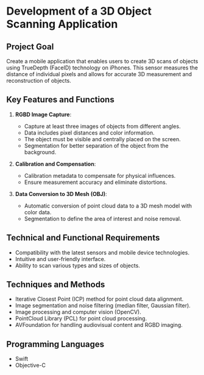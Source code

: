 # Development of a 3D Object Scanning Application

## Project Goal
Create a mobile application that enables users to create 3D scans of objects using TrueDepth (FaceID) technology on iPhones. This sensor measures the distance of individual pixels and allows for accurate 3D measurement and reconstruction of objects.

## Key Features and Functions

1. **RGBD Image Capture**: 
   - Capture at least three images of objects from different angles.
   - Data includes pixel distances and color information.
   - The object must be visible and centrally placed on the screen.
   - Segmentation for better separation of the object from the background.

2. **Calibration and Compensation**:
   - Calibration metadata to compensate for physical influences.
   - Ensure measurement accuracy and eliminate distortions.

3. **Data Conversion to 3D Mesh (OBJ)**:
   - Automatic conversion of point cloud data to a 3D mesh model with color data.
   - Segmentation to define the area of interest and noise removal.

## Technical and Functional Requirements
- Compatibility with the latest sensors and mobile device technologies.
- Intuitive and user-friendly interface.
- Ability to scan various types and sizes of objects.

## Techniques and Methods
- Iterative Closest Point (ICP) method for point cloud data alignment.
- Image segmentation and noise filtering (median filter, Gaussian filter).
- Image processing and computer vision (OpenCV).
- PointCloud Library (PCL) for point cloud processing.
- AVFoundation for handling audiovisual content and RGBD imaging.

## Programming Languages
- Swift
- Objective-C
